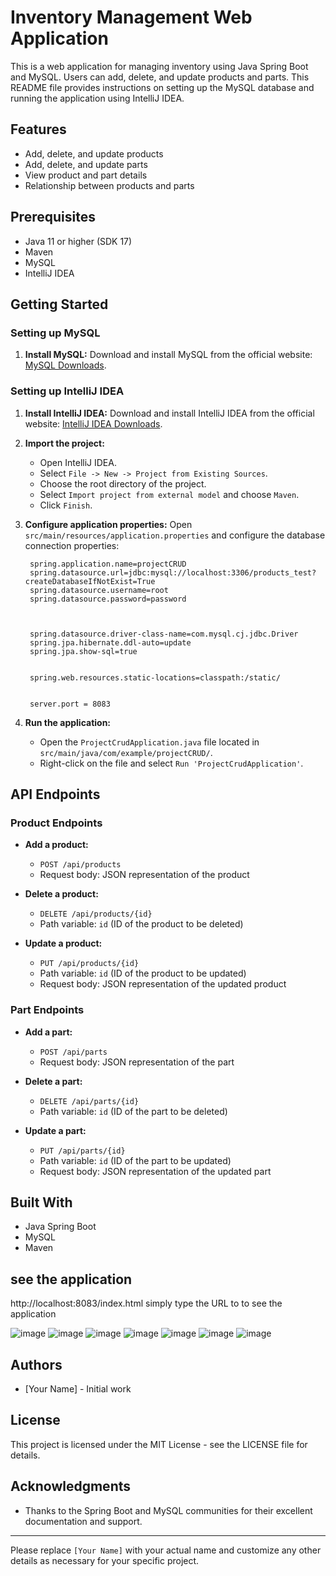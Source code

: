 # Inventory Management Web Application

This is a web application for managing inventory using Java Spring Boot and MySQL. Users can add, delete, and update products and parts. This README file provides instructions on setting up the MySQL database and running the application using IntelliJ IDEA.

## Features
- Add, delete, and update products
- Add, delete, and update parts
- View product and part details
- Relationship between products and parts

## Prerequisites
- Java 11 or higher (SDK 17)
- Maven
- MySQL
- IntelliJ IDEA

## Getting Started

### Setting up MySQL

1. **Install MySQL:**
   Download and install MySQL from the official website: [MySQL Downloads](https://dev.mysql.com/downloads/installer/).

### Setting up IntelliJ IDEA

1. **Install IntelliJ IDEA:**
   Download and install IntelliJ IDEA from the official website: [IntelliJ IDEA Downloads](https://www.jetbrains.com/idea/download/).

2. **Import the project:**
   - Open IntelliJ IDEA.
   - Select `File -> New -> Project from Existing Sources`.
   - Choose the root directory of the project.
   - Select `Import project from external model` and choose `Maven`.
   - Click `Finish`.

3. **Configure application properties:**
   Open `src/main/resources/application.properties` and configure the database connection properties:
   ```properties
    spring.application.name=projectCRUD
    spring.datasource.url=jdbc:mysql://localhost:3306/products_test?createDatabaseIfNotExist=True
    spring.datasource.username=root
    spring.datasource.password=password
    
    
    
    spring.datasource.driver-class-name=com.mysql.cj.jdbc.Driver
    spring.jpa.hibernate.ddl-auto=update
    spring.jpa.show-sql=true
    
    
    spring.web.resources.static-locations=classpath:/static/
    
    
    server.port = 8083

   ```

4. **Run the application:**
   - Open the `ProjectCrudApplication.java` file located in `src/main/java/com/example/projectCRUD/`.
   - Right-click on the file and select `Run 'ProjectCrudApplication'`.

## API Endpoints

### Product Endpoints

- **Add a product:**
  - `POST /api/products`
  - Request body: JSON representation of the product

- **Delete a product:**
  - `DELETE /api/products/{id}`
  - Path variable: `id` (ID of the product to be deleted)

- **Update a product:**
  - `PUT /api/products/{id}`
  - Path variable: `id` (ID of the product to be updated)
  - Request body: JSON representation of the updated product

### Part Endpoints

- **Add a part:**
  - `POST /api/parts`
  - Request body: JSON representation of the part

- **Delete a part:**
  - `DELETE /api/parts/{id}`
  - Path variable: `id` (ID of the part to be deleted)

- **Update a part:**
  - `PUT /api/parts/{id}`
  - Path variable: `id` (ID of the part to be updated)
  - Request body: JSON representation of the updated part

## Built With
- Java Spring Boot
- MySQL
- Maven


## see the application
http://localhost:8083/index.html
simply type the URL to to see the application

![image](https://github.com/Madhunicka/Inventory_management_Mysql_SoringBoot_Java/assets/77634975/413c5a96-71d2-4244-8b5f-a61651664027)
![image](https://github.com/Madhunicka/Inventory_management_Mysql_SoringBoot_Java/assets/77634975/b7fae20c-a540-4572-8463-ec1b2af4b9d0)
![image](https://github.com/Madhunicka/Inventory_management_Mysql_SoringBoot_Java/assets/77634975/d7b9e6a3-ea77-4e22-a16f-dcb76be5ed03)
![image](https://github.com/Madhunicka/Inventory_management_Mysql_SoringBoot_Java/assets/77634975/3f59860e-769d-43ab-870b-d31288bd224f)
![image](https://github.com/Madhunicka/Inventory_management_Mysql_SoringBoot_Java/assets/77634975/04505922-96ab-46e8-a243-3aa0440b55ec)
![image](https://github.com/Madhunicka/Inventory_management_Mysql_SoringBoot_Java/assets/77634975/74df4977-7f0c-463d-9553-d3ef4956ae9d)
![image](https://github.com/Madhunicka/Inventory_management_Mysql_SoringBoot_Java/assets/77634975/db57a43f-0344-48aa-b9e4-79dca214f90c)


## Authors
- [Your Name] - Initial work

## License
This project is licensed under the MIT License - see the LICENSE file for details.

## Acknowledgments
- Thanks to the Spring Boot and MySQL communities for their excellent documentation and support.

---

Please replace `[Your Name]` with your actual name and customize any other details as necessary for your specific project.
